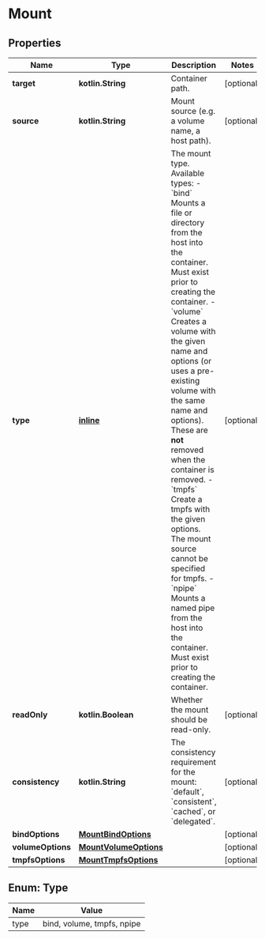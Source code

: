 
# Mount

## Properties
Name | Type | Description | Notes
------------ | ------------- | ------------- | -------------
**target** | **kotlin.String** | Container path. |  [optional]
**source** | **kotlin.String** | Mount source (e.g. a volume name, a host path). |  [optional]
**type** | [**inline**](#TypeEnum) | The mount type. Available types:  - &#x60;bind&#x60; Mounts a file or directory from the host into the container. Must exist prior to creating the container. - &#x60;volume&#x60; Creates a volume with the given name and options (or uses a pre-existing volume with the same name and options). These are **not** removed when the container is removed. - &#x60;tmpfs&#x60; Create a tmpfs with the given options. The mount source cannot be specified for tmpfs. - &#x60;npipe&#x60; Mounts a named pipe from the host into the container. Must exist prior to creating the container.  |  [optional]
**readOnly** | **kotlin.Boolean** | Whether the mount should be read-only. |  [optional]
**consistency** | **kotlin.String** | The consistency requirement for the mount: &#x60;default&#x60;, &#x60;consistent&#x60;, &#x60;cached&#x60;, or &#x60;delegated&#x60;. |  [optional]
**bindOptions** | [**MountBindOptions**](MountBindOptions.md) |  |  [optional]
**volumeOptions** | [**MountVolumeOptions**](MountVolumeOptions.md) |  |  [optional]
**tmpfsOptions** | [**MountTmpfsOptions**](MountTmpfsOptions.md) |  |  [optional]


<a name="TypeEnum"></a>
## Enum: Type
Name | Value
---- | -----
type | bind, volume, tmpfs, npipe



